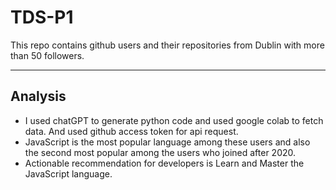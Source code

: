 # TDS-P1

This repo contains github users and their repositories from Dublin with more than 50 followers.

---

## Analysis

-   I used chatGPT to generate python code and used google colab to fetch data. And used github access token for api request.
-   JavaScript is the most popular language among these users and also the second most popular among the users who joined after 2020.
-   Actionable recommendation for developers is Learn and Master the JavaScript language.
